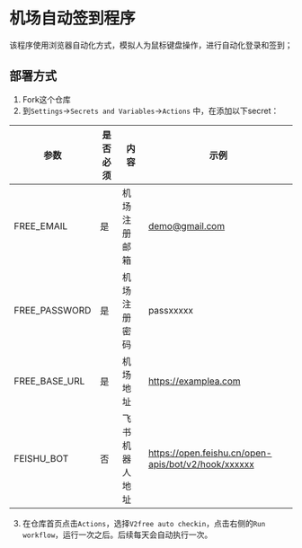 # 机场自动签到程序
该程序使用浏览器自动化方式，模拟人为鼠标键盘操作，进行自动化登录和签到；

## 部署方式
1. Fork这个仓库
2. 到`Settings`→`Secrets and Variables`→`Actions` 中，在添加以下secret：

| 参数  | 是否必须  | 内容  | 示例  |
| ------------ | ------------ | ------------ | ------------ |
| FREE_EMAIL  | 是  | 机场注册邮箱  |  demo@gmail.com  |
| FREE_PASSWORD  | 是  | 机场注册密码  | passxxxxx  |
| FREE_BASE_URL  | 是  | 机场地址  | https://examplea.com  |
| FEISHU_BOT  | 否  | 飞书机器人地址  |  https://open.feishu.cn/open-apis/bot/v2/hook/xxxxxx |

3. 在仓库首页点击`Actions`，选择`V2free auto checkin`，点击右侧的`Run workflow`，运行一次之后。后续每天会自动执行一次。
